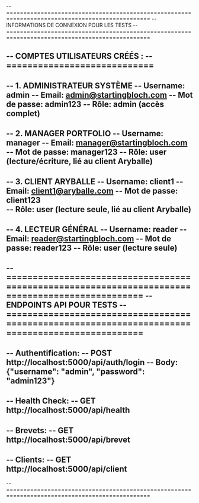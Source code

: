 -- ================================================================================================
-- INFORMATIONS DE CONNEXION POUR LES TESTS
-- ================================================================================================

-- COMPTES UTILISATEURS CRÉÉS :
-- ============================
-- 
-- 1. ADMINISTRATEUR SYSTÈME
--    Username: admin
--    Email: admin@startingbloch.com
--    Mot de passe: admin123
--    Rôle: admin (accès complet)
--
-- 2. MANAGER PORTFOLIO 
--    Username: manager
--    Email: manager@startingbloch.com  
--    Mot de passe: manager123
--    Rôle: user (lecture/écriture, lié au client Aryballe)
--
-- 3. CLIENT ARYBALLE
--    Username: client1
--    Email: client1@aryballe.com
--    Mot de passe: client123  
--    Rôle: user (lecture seule, lié au client Aryballe)
--
-- 4. LECTEUR GÉNÉRAL
--    Username: reader
--    Email: reader@startingbloch.com
--    Mot de passe: reader123
--    Rôle: user (lecture seule)
--
-- ================================================================================================
-- ENDPOINTS API POUR TESTS
-- ================================================================================================
--
-- Authentification:
-- POST http://localhost:5000/api/auth/login
-- Body: {"username": "admin", "password": "admin123"}
--
-- Health Check:
-- GET http://localhost:5000/api/health
--
-- Brevets:
-- GET http://localhost:5000/api/brevet
-- 
-- Clients:
-- GET http://localhost:5000/api/client
--
-- ================================================================================================
